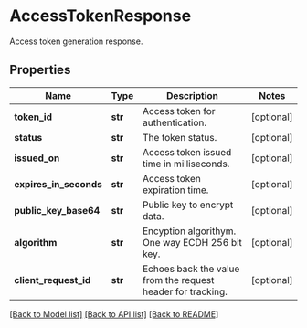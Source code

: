 # AccessTokenResponse

Access token generation response.
## Properties
Name | Type | Description | Notes
------------ | ------------- | ------------- | -------------
**token_id** | **str** | Access token for authentication. | [optional] 
**status** | **str** | The token status. | [optional] 
**issued_on** | **str** | Access token issued time in milliseconds. | [optional] 
**expires_in_seconds** | **str** | Access token expiration time. | [optional] 
**public_key_base64** | **str** | Public key to encrypt data. | [optional] 
**algorithm** | **str** | Encyption algorithym. One way ECDH 256 bit key. | [optional] 
**client_request_id** | **str** | Echoes back the value from the request header for tracking. | [optional] 

[[Back to Model list]](../README.md#documentation-for-models) [[Back to API list]](../README.md#documentation-for-api-endpoints) [[Back to README]](../README.md)


